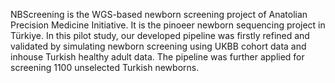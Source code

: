 NBScreening is the WGS-based newborn screening project of Anatolian Precision Medicine Initiative. It is the pinoeer newborn sequencing project in Türkiye. In this pilot study, our developed pipeline was firstly refined and validated by simulating newborn screening using UKBB cohort data and inhouse Turkish healthy adult data. The pipeline was further applied for screening 1100 unselected Turkish newborns.
